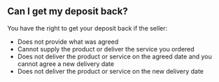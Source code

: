 ##  Can I get my deposit back?

You have the right to get your deposit back if the seller:

  * Does not provide what was agreed 
  * Cannot supply the product or deliver the service you ordered 
  * Does not deliver the product or service on the agreed date and you cannot agree a new delivery date 
  * Does not deliver the product or service on the new delivery date 

